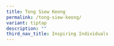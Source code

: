 ```yaml
---
title: Tong Siew Keong
permalink: /tong-siew-keong/
variant: tiptap
description: ""
third_nav_title: Inspiring Individuals
---
```

